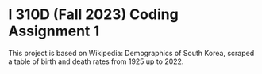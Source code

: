 # I 310D (Fall 2023) Coding Assignment 1
This project is based on Wikipedia: Demographics of South Korea, scraped a table of birth and death rates from 1925 up to 2022. 

